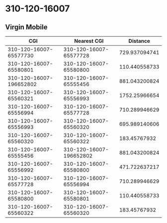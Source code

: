 # 310-120-16007
## Virgin Mobile


| CGI | Nearest CGI | Distance |
|-----|-------------|----------|
| 310-120-16007-65577730 | 310-120-16007-65577728 | 729.937094741 |
| 310-120-16007-65580801 | 310-120-16007-65580800 | 110.440558733 |
| 310-120-16007-196652802 | 310-120-16007-65555456 | 881.043200824 |
| 310-120-16007-65560321 | 310-120-16007-65556993 | 1752.25966654 |
| 310-120-16007-65556994 | 310-120-16007-65577728 | 710.289946629 |
| 310-120-16007-65556993 | 310-120-16007-65560320 | 695.989140606 |
| 310-120-16007-65560320 | 310-120-16007-65560322 | 183.45767932 |
| 310-120-16007-65555456 | 310-120-16007-196652802 | 881.043200824 |
| 310-120-16007-65556992 | 310-120-16007-65580800 | 471.722637217 |
| 310-120-16007-65577728 | 310-120-16007-65556994 | 710.289946629 |
| 310-120-16007-65580800 | 310-120-16007-65580801 | 110.440558733 |
| 310-120-16007-65560322 | 310-120-16007-65560320 | 183.45767932 |
